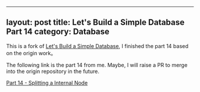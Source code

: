 
---
layout: post
title: Let's Build a Simple Database Part 14
category: Database
---

This is a fork of [Let's Build a Simple Database](https://cstack.github.io/db_tutorial/), I finished the part 14 based on the origin work。

The following link is the part 14 from me. Maybe, I will raise a PR to merge into the origin repository in the future.

[Part 14 - Splitting a Internal Node](https://guimy.tech/db_tutorial/parts/part14.html)
